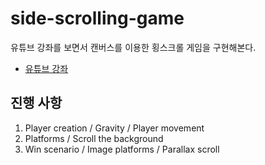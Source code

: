 # side-scrolling-game
유튜브 강좌를 보면서 캔버스를 이용한 횡스크롤 게임을 구현해본다.

- [유튜브 강좌](https://youtu.be/4q2vvZn5aoo)

## 진행 사항
01. Player creation / Gravity / Player movement
02. Platforms / Scroll the background
03. Win scenario / Image platforms / Parallax scroll

